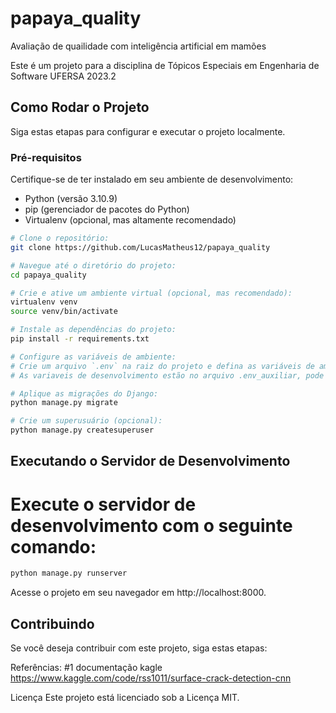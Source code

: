 # papaya_quality
Avaliação de quailidade com inteligência artificial em mamões 

Este é um projeto para a disciplina de Tópicos Especiais em Engenharia de Software
UFERSA 2023.2

## Como Rodar o Projeto

Siga estas etapas para configurar e executar o projeto localmente.

### Pré-requisitos

Certifique-se de ter instalado em seu ambiente de desenvolvimento:

- Python (versão 3.10.9)
- pip (gerenciador de pacotes do Python)
- Virtualenv (opcional, mas altamente recomendado)

```bash
# Clone o repositório:
git clone https://github.com/LucasMatheus12/papaya_quality

# Navegue até o diretório do projeto:
cd papaya_quality

# Crie e ative um ambiente virtual (opcional, mas recomendado):
virtualenv venv
source venv/bin/activate

# Instale as dependências do projeto:
pip install -r requirements.txt

# Configure as variáveis de ambiente:
# Crie um arquivo `.env` na raiz do projeto e defina as variáveis de ambiente necessárias, como chaves secretas, configurações de banco de dados, etc.
# As variaveis de desenvolvimento estão no arquivo .env_auxiliar, pode copiar e colar dentro do arquivo .env

# Aplique as migrações do Django:
python manage.py migrate

# Crie um superusuário (opcional):
python manage.py createsuperuser
```

## Executando o Servidor de Desenvolvimento
# Execute o servidor de desenvolvimento com o seguinte comando:
```bash
python manage.py runserver
```
Acesse o projeto em seu navegador em http://localhost:8000.

## Contribuindo
Se você deseja contribuir com este projeto, siga estas etapas:

Referências:
#1 documentação kagle
https://www.kaggle.com/code/rss1011/surface-crack-detection-cnn

Licença
Este projeto está licenciado sob a Licença MIT.